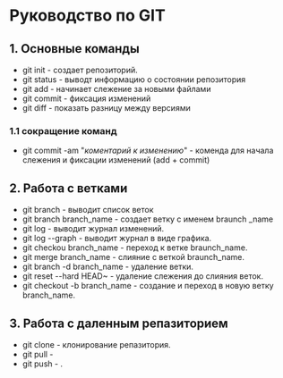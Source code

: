 # **Руководство по GIT**
## 1. Основные команды
* git init - создает репозиторий.
* git status - выводт информацию о состоянии репозитория
* git add - начинает слежение за новыми файлами
* git commit - фиксация изменений
* git diff - показать разницу между версиями
### 1.1 сокращение команд
* git commit -am "_коментарий к изменению_" - коменда для начала слежения и фиксации изменений (add + commit)

## 2. Работа с ветками
* git branch - выводит список веток
* git branch branch_name - создает ветку с именем braunch _name
* git log - выводит журнал изменений.
* git log --graph - выводит журнал в виде графика.
* git checkou branch_name - переход к ветке braunch_name.
* git merge branch_name - слияние с веткой braunch_name.
* git branch -d branch_name - удаление ветки.
* git reset --hard HEAD~ - удаление слежения до слияния веток.
* git checkout -b branch_name - создание и переход в новую ветку branch_name.
## 3. Работа с даленным репазиторием
* git clone - клонирование репазитория.
* git pull - 
* git push - .